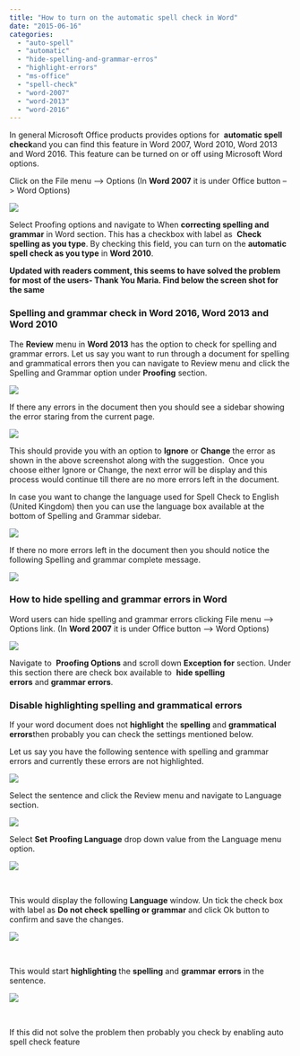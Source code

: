 ```yaml
---
title: "How to turn on the automatic spell check in Word"
date: "2015-06-16"
categories: 
  - "auto-spell"
  - "automatic"
  - "hide-spelling-and-grammar-erros"
  - "highlight-errors"
  - "ms-office"
  - "spell-check"
  - "word-2007"
  - "word-2013"
  - "word-2016"
---
```


In general Microsoft Office products provides options for  **automatic spell check**and you can find this feature in Word 2007, Word 2010, Word 2013 and Word 2016. This feature can be turned on or off using Microsoft Word options.

Click on the File menu –> Options (In **Word 2007** it is under Office button –> Word Options)

![](https://secureservercdn.net/45.40.144.200/bpm.c63.myftpupload.com/wp-content/uploads/2019/06/image9-2_1.png?time=1560666821)

Select Proofing options and navigate to When **correcting spelling and grammar** in Word section. This has a checkbox with label as  **Check spelling as you type**. By checking this field, you can turn on the **automatic spell check as you type** in **Word 2010**.

**Updated with readers comment, this seems to have solved the problem for most of the users- Thank You Maria. Find below the screen shot for the same**

### Spelling and grammar check in Word 2016, Word 2013 and Word 2010

The **Review** menu in **Word 2013** has the option to check for spelling and grammar errors. Let us say you want to run through a document for spelling and grammatical errors then you can navigate to Review menu and click the Spelling and Grammar option under **Proofing** section.

![](https://secureservercdn.net/45.40.144.200/bpm.c63.myftpupload.com/wp-content/uploads/2019/06/image52.png?time=1560666820)

If there any errors in the document then you should see a sidebar showing the error staring from the current page.

![](https://secureservercdn.net/45.40.144.200/bpm.c63.myftpupload.com/wp-content/uploads/2019/06/image53.png?time=1560666818)

This should provide you with an option to **Ignore** or **Change** the error as shown in the above screenshot along with the suggestion.  Once you choose either Ignore or Change, the next error will be display and this process would continue till there are no more errors left in the document.

In case you want to change the language used for Spell Check to English (United Kingdom) then you can use the language box available at the bottom of Spelling and Grammar sidebar.

![](https://secureservercdn.net/45.40.144.200/bpm.c63.myftpupload.com/wp-content/uploads/2019/06/image54.png?time=1560666816)

If there no more errors left in the document then you should notice the following Spelling and grammar complete message.

![](https://secureservercdn.net/45.40.144.200/bpm.c63.myftpupload.com/wp-content/uploads/2019/06/image55.png?time=1560666815)

### How to hide spelling and grammar errors in Word 

Word users can hide spelling and grammar errors clicking File menu –> Options link. (In **Word 2007** it is under Office button –> Word Options)

![](https://secureservercdn.net/45.40.144.200/bpm.c63.myftpupload.com/wp-content/uploads/2019/06/image9-2.png?time=1560666812)

Navigate to  **Proofing Options** and scroll down **Exception for** section. Under this section there are check box available to  **hide spelling errors** and **grammar errors**.

### Disable highlighting spelling and grammatical errors

If your word document does not **highlight** the **spelling** and **grammatical errors**then probably you can check the settings mentioned below.

Let us say you have the following sentence with spelling and grammar errors and currently these errors are not highlighted.

![](https://secureservercdn.net/45.40.144.200/bpm.c63.myftpupload.com/wp-content/uploads/2019/06/image104.png?time=1560666811)

Select the sentence and click the Review menu and navigate to Language section.

![](https://secureservercdn.net/45.40.144.200/bpm.c63.myftpupload.com/wp-content/uploads/2019/06/image105.png?time=1560666810)

Select **Set** **Proofing Language** drop down value from the Language menu option.

![](https://secureservercdn.net/45.40.144.200/bpm.c63.myftpupload.com/wp-content/uploads/2019/06/image106.png?time=1560666808)

 

This would display the following **Language** window. Un tick the check box with label as **Do not check spelling or grammar** and click Ok button to confirm and save the changes.

![](https://secureservercdn.net/45.40.144.200/bpm.c63.myftpupload.com/wp-content/uploads/2019/06/image107.png?time=1560666805)

 

This would start **highlighting** the **spelling** and **grammar** **errors** in the sentence.

![](https://secureservercdn.net/45.40.144.200/bpm.c63.myftpupload.com/wp-content/uploads/2019/06/image108.png?time=1560665650)

 

If this did not solve the problem then probably you check by enabling auto spell check feature
